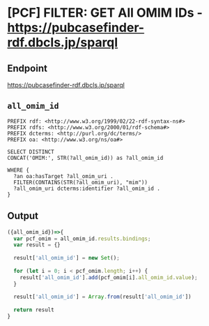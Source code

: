 # [PCF] FILTER: GET All OMIM IDs - https://pubcasefinder-rdf.dbcls.jp/sparql
## Endpoint
https://pubcasefinder-rdf.dbcls.jp/sparql

## `all_omim_id` 
```sparql
PREFIX rdf: <http://www.w3.org/1999/02/22-rdf-syntax-ns#>
PREFIX rdfs: <http://www.w3.org/2000/01/rdf-schema#>
PREFIX dcterms: <http://purl.org/dc/terms/>
PREFIX oa: <http://www.w3.org/ns/oa#>

SELECT DISTINCT 
CONCAT('OMIM:', STR(?all_omim_id)) as ?all_omim_id

WHERE {
  ?an oa:hasTarget ?all_omim_uri .
  FILTER(CONTAINS(STR(?all_omim_uri), "mim"))
  ?all_omim_uri dcterms:identifier ?all_omim_id .
}
```

## Output
```javascript
({all_omim_id})=>{ 
  var pcf_omim = all_omim_id.results.bindings;
  var result = {}
  
  result['all_omim_id'] = new Set();
  
  for (let i = 0; i < pcf_omim.length; i++) {
    result['all_omim_id'].add(pcf_omim[i].all_omim_id.value);
  }
  
  result['all_omim_id'] = Array.from(result['all_omim_id'])
  
  return result
}
```
